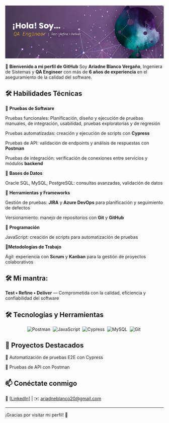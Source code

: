 ![Banner](Portada.png)

🌟 **Bienvenido a mi perfil de GitHub**
Soy **Ariadne Blanco Vergaño**, Ingeniera de Sistemas y **QA Engineer** con más de **6 años de experiencia** en el aseguramiento de la calidad del software.

## 🛠️ **Habilidades Técnicas**

🔹 **Pruebas de Software**

Pruebas funcionales: Planificación, diseño y ejecución de pruebas manuales, de integración, usabilidad, pruebas exploratorias y de regresión

Pruebas automatizadas: creación y ejecución de scripts con **Cypress**

Pruebas de API: validación de endpoints y análisis de respuestas con **Postman**

Pruebas de integración: verificación de conexiones entre servicios y módulos **backend**

🔹 **Bases de Datos**

Oracle SQL, MySQL, PostgreSQL: consultas avanzadas, validación de datos

🔹 **Herramientas y Frameworks**

Gestión de pruebas: **JIRA** y **Azure DevOps** para planificación y seguimiento de defectos

Versionamiento: manejo de repositorios con **Git** y **GitHub**

🔹 **Programación**

JavaScript: creación de scripts para automatización de pruebas

🔹**Metodologías de Trabajo**

Ágil: experiencia con **Scrum** y **Kanban** para la gestión de proyectos colaborativos

## 🛠️ Mi mantra: 

**Test • Refine • Deliver** — Comprometida con la calidad, eficiencia y confiabilidad del software

## 🛠️ Tecnologías y Herramientas  
<div align="center"> <img src="https://cdn.jsdelivr.net/gh/devicons/devicon/icons/postman/postman-original.svg" title="Postman" alt="Postman" width="50" height="50"/>&nbsp; <img src="https://cdn.jsdelivr.net/gh/devicons/devicon/icons/javascript/javascript-original.svg" title="JavaScript" alt="JavaScript" width="50" height="50"/>&nbsp; <img src="https://cdn.jsdelivr.net/gh/devicons/devicon/icons/cypressio/cypressio-original.svg" title="Cypress" alt="Cypress" width="50" height="50"/>&nbsp; <img src="https://cdn.jsdelivr.net/gh/devicons/devicon/icons/mysql/mysql-original.svg" title="MySQL" alt="MySQL" width="50" height="50"/>&nbsp; <img src="https://cdn.jsdelivr.net/gh/devicons/devicon/icons/git/git-original.svg" title="Git" alt="Git" width="50" height="50"/>&nbsp; </div>

## 📌 Proyectos Destacados  
🔹 Automatización de pruebas E2E con Cypress

🔹 Pruebas de API con Postman

## 📫 Conéctate conmigo  
💼 [[LinkedIn](https://www.linkedin.com/in/ariadne-blanco-verga%C3%B1o/)] | ✉️ [ariadneblanco20@gmail.com](#)  

---



¡Gracias por visitar mi perfil! 🚀
